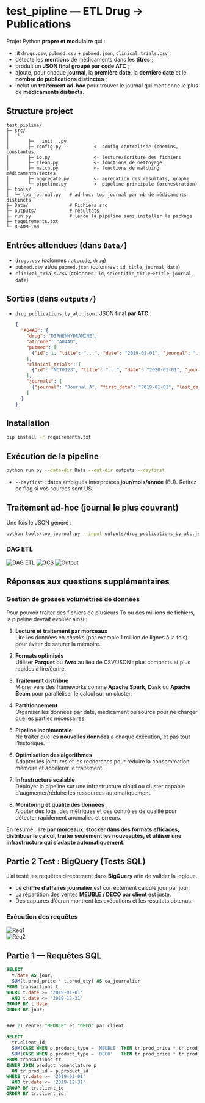 # test_pipline — ETL Drug → Publications

Projet Python **propre et modulaire** qui :
- lit `drugs.csv`, `pubmed.csv` + `pubmed.json`, `clinical_trials.csv` ;
- détecte les **mentions** de médicaments dans les **titres** ;
- produit un **JSON final groupé par code ATC** ;
- ajoute, pour chaque **journal**, la **première date**, la **dernière date** et le **nombre de publications distinctes** ;
- inclut un **traitement ad-hoc** pour trouver le journal qui mentionne le plus de **médicaments distincts**.

## Structure project
```
test_pipline/
├─ src/
│   └
│       ├─ __init__.py
│       ├─ config.py            <- config centralisée (chemins, constantes)
│       ├─ io.py                <- lecture/écriture des fichiers
│       ├─ clean.py             <- fonctions de nettoyage
│       ├─ match.py             <- fonctions de matching médicaments/textes
│       ├─ aggregate.py         <- agrégation des résultats, graphe
│       └─ pipeline.py          <- pipeline principale (orchestration)
├─ tools/
│  └─ top_journal.py   # ad-hoc: top journal par nb de médicaments distincts
├─ Data/               # Fichiers src
├─ outputs/            # résultats
├─ run.py              # lance la pipeline sans installer le package
├─ requirements.txt
└─ README.md
```

## Entrées attendues (dans `Data/`)
- `drugs.csv` (colonnes : `atccode`, `drug`)
- `pubmed.csv` et/ou `pubmed.json` (colonnes : `id`, `title`, `journal`, `date`)
- `clinical_trials.csv` (colonnes : `id`, `scientific_title`→`title`, `journal`, `date`)

## Sorties (dans `outputs/`)
- `drug_publications_by_atc.json` : JSON final **par ATC** :
  ```json
  {
    "A04AD": {
      "drug": "DIPHENHYDRAMINE",
      "atccode": "A04AD",
      "pubmed": [
        {"id": 1, "title": "...", "date": "2019-01-01", "journal": "..."}
      ],
      "clinical_trials": [
        {"id": "NCT0123", "title": "...", "date": "2020-01-01", "journal": "..."}
      ],
      "journals": [
        {"journal": "Journal A", "first_date": "2019-01-01", "last_date": "2020-03-05", "n_pubs": 3}
      ]
    }
  }
  ```

## Installation
```bash
pip install -r requirements.txt
```

## Exécution de la pipeline
```bash
python run.py --data-dir Data --out-dir outputs --dayfirst
```
- `--dayfirst` : dates ambiguës interprétées **jour/mois/année** (EU). Retirez ce flag si vos sources sont US.

## Traitement ad-hoc (journal le plus couvrant)
Une fois le JSON généré :
```bash
python tools/top_journal.py --input outputs/drug_publications_by_atc.json --export-csv outputs/journal_drug_coverage.csv
```
### DAG ETL
![DAG ETL](docs/img/dag_etl.png)
![GCS](docs/img/gcs.png)
![Output](docs/img/output.png)

## Réponses aux questions supplémentaires

### Gestion de grosses volumétries de données

Pour pouvoir traiter des fichiers de plusieurs To ou des millions de fichiers, la pipeline devrait évoluer ainsi :

1. **Lecture et traitement par morceaux**  
   Lire les données en *chunks* (par exemple 1 million de lignes à la fois) pour éviter de saturer la mémoire.  

2. **Formats optimisés**  
   Utiliser **Parquet** ou **Avro** au lieu de CSV/JSON : plus compacts et plus rapides à lire/écrire.  

3. **Traitement distribué**  
   Migrer vers des frameworks comme **Apache Spark**, **Dask** ou **Apache Beam** pour paralléliser le calcul sur un cluster.  

4. **Partitionnement**  
   Organiser les données par date, médicament ou source pour ne charger que les parties nécessaires.  

5. **Pipeline incrémentale**  
   Ne traiter que les **nouvelles données** à chaque exécution, et pas tout l’historique.  

6. **Optimisation des algorithmes**  
   Adapter les jointures et les recherches pour réduire la consommation mémoire et accélérer le traitement.  

7. **Infrastructure scalable**  
   Déployer la pipeline sur une infrastructure cloud ou cluster capable d’augmenter/réduire les ressources automatiquement.  

8. **Monitoring et qualité des données**  
   Ajouter des logs, des métriques et des contrôles de qualité pour détecter rapidement anomalies et erreurs.  

 En résumé : **lire par morceaux, stocker dans des formats efficaces, distribuer le calcul, traiter seulement les nouveautés, et utiliser une infrastructure qui s’adapte automatiquement.**
 
## Partie 2 Test : BigQuery (Tests SQL)

J’ai testé les requêtes directement dans **BigQuery** afin de valider la logique.

-  Le **chiffre d’affaires journalier** est correctement calculé jour par jour.  
-  La répartition des ventes **MEUBLE / DECO par client** est juste.  
-  Des captures d’écran montrent les exécutions et les résultats obtenus.

### Exécution des requêtes
![Req1](docs/req1.PNG)  
![Req2](docs/req2.PNG)


## Partie 1 — Requêtes SQL



```sql
SELECT 
  t.date AS jour,
  SUM(t.prod_price * t.prod_qty) AS ca_journalier
FROM transactions t
WHERE t.date >= '2019-01-01'
  AND t.date <= '2019-12-31'
GROUP BY t.date
ORDER BY jour;


### 2) Ventes "MEUBLE" et "DECO" par client

SELECT 
  tr.client_id,
  SUM(CASE WHEN p.product_type = 'MEUBLE' THEN tr.prod_price * tr.prod_qty END) AS total_meuble,
  SUM(CASE WHEN p.product_type = 'DECO'   THEN tr.prod_price * tr.prod_qty END) AS total_deco
FROM transactions tr
INNER JOIN product_nomenclature p
  ON tr.prod_id = p.product_id
WHERE tr.date >= '2019-01-01'
  AND tr.date <= '2019-12-31'
GROUP BY tr.client_id
ORDER BY tr.client_id;


